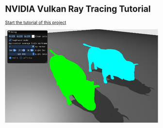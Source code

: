 # NVIDIA Vulkan Ray Tracing Tutorial

[Start the tutorial of this project](https://nvpro-samples.github.io/vk_raytracing_tutorial/vkrt_tuto_manyhits.md.html)

![](../docs/Images/manyhits.png)